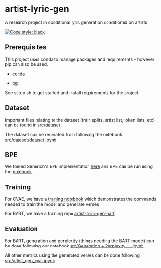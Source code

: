 # artist-lyric-gen
A research project in conditional lyric generation conditioned on artists

[![Code style: black](https://img.shields.io/badge/code%20style-black-000000.svg)](https://github.com/psf/black)


## Prerequisites

This project uses conda to manage packages and requirements - however pip can also be used.

+ [conda](https://docs.anaconda.com/anaconda/install/)

+ [pip](https://pip.pypa.io/en/stable/installing/)

See setup.sh to get started and install requirements for the project

## Dataset

Important files relating to the dataset (train splits, artist list, token lists,
etc) can be found in
[src/dataset](https://github.com/Lucaskabela/artist-lyric-gen/tree/master/src/dataset)

The dataset can be recreated from following the notebook
[src/dataset/dataset.ipynb](https://github.com/Lucaskabela/artist-lyric-gen/blob/master/src/dataset/dataset.ipynb)

## BPE

We forked Sennrich's BPE implementation
[here](https://github.com/billyang98/subword-nmt) and BPE can be run using the
[notebook](https://github.com/billyang98/subword-nmt/blob/94f31078df120b260b242124ee35accb559c8491/running_bpe.ipynb)

## Training

For CVAE, we have a [training notebook](https://github.com/Lucaskabela/artist-lyric-gen/blob/master/src/notebooks/cvae_train.ipynb) which demonstrates the commands needed to train the model and generate verses

For BART, we have a training repo [artist-lyric-gen-bart](https://github.com/billyang98/artist-lyric-gen-bart)


## Evaluation

For BART, generation and perplexity (things needing the BART model) can be done
following our notebook [src/Generation + Perplexity ... .ipynb](https://github.com/Lucaskabela/artist-lyric-gen/blob/master/src/Generation_%2B_Perplexity_(BART_Learns_to_Rap_Medium).ipynb)

All other metrics using the generated verses can be done following
[src/artist_gen_eval.ipynb](https://github.com/Lucaskabela/artist-lyric-gen/blob/master/src/artist_gen_eval.ipynb)

